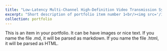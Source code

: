 ```yaml
---
title: "Low-Latency Multi-Channel High-Definition Video Transmission System"
excerpt: "Short description of portfolio item number 1<br/><img src='/images/FPGA.png'>"
collection: portfolio
---
```


This is an item in your portfolio. It can be have images or nice text. If you name the file .md, it will be parsed as markdown. If you name the file .html, it will be parsed as HTML. 
